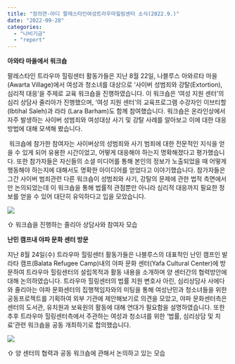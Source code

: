```yaml
---
title: "정의연-아디 팔레스타인여성트라우마힐링센터 소식(2022.9.)"
date: "2022-09-28"
categories: 
  - "나비기금"
  - "report"
---
```


**아와타 마을에서 워크숍**

팔레스타인 트라우마 힐링센터 활동가들은 지난 8월 22일, 나블루스 아와르타 마을(Awarta Village)에서 여성과 청소녀를 대상으로 ‘사이버 성범죄와 강탈(Extortion), 심리적 대응’을 주제로 교육 워크숍을 진행하였습니다. 이 워크숍은 ‘여성 지원 센터’의 심리 상담사 줄리아가 진행했으며, ‘여성 지원 센터’의 교육프로그램 수강자인 이브티할(Ibtihal Saleh)과 라라 (Lara Barham)도 함께 참여했습니다. 워크숍은 온라인상에서 자주 발생하는 사이버 성범죄와 여성대상 사기 및 강탈 사례를 알아보고 이에 대한 대응 방법에 대해 모색해 봤습니다.

 워크숍에 참가한 참여자는 사이버상의 성범죄와 사기 범죄에 대한 전문적인 지식을 얻을 수 있게 되어 유용한 시간이었고, 어떻게 대응해야 하는지 명확해졌다고 평가했습니다. 또한 참가자들은 자신들의 소셜 미디어를 통해 본인의 정보가 노출되었을 때 어떻게 행동해야 하는지에 대해서도 명확한 아이디어를 얻었다고 이야기했습니다. 참가자들은 그간 사이버 범죄관련 다른 워크숍이 성범죄와 사기, 강탈의 문제에 관한 법적 측면에서만 논의되었는데 이 워크숍을 통해 법률적 관점뿐만 아니라 심리적 대응까지 필요한 정보를 얻을 수 있어 대단히 유익하다고 입을 모았습니다.

![](https://r2.womenandwar.net/2022/09/1.jpg)

⇧ 워크숍을 진행하는 줄리아 상담사와 참여자 모습

**난민 캠프내 야파 문화 센터 방문**

지난 8월 24일(수) 트라우마 힐링센터 활동가들은 나블루스의 대표적인 난민 캠프인 발라타 캠프(Balata Refugee Camp)내의 야파 문화 센터(Yafa Cultural Center)에 방문하여 트라우마 힐링센터의 설립목적과 활동 내용을 소개하며 양 센터간의 협력방안에 대해 논의하였습니다. 트라우마 힐링센터의 법률 지원 변호사 아린, 심리상담사 사에다와 줄리아는 야파 문화센터의 집행책임자와의 미팅을 통해 여성난민과 청소녀들을 위한 공동프로젝트를 기획하여 외부 기관에 제안해보기로 의견을 모았고, 야파 문화센터측은 센터의 도서관, 유치원과 보육원의 활동에 대해 연대가 필요함을 설명하였습니다. 또한 추후 트라우마 힐링센터측에서 주관하는 여성과 청소녀를 위한 ‘법률, 심리상담 및 치료’관련 워크숍을 공동 개최하기로 합의했습니다.

![](https://r2.womenandwar.net/2022/09/2.jpg)

⇧ 양 센터의 협력과 공동 워크숍에 관해서 논의하고 있는 모습
